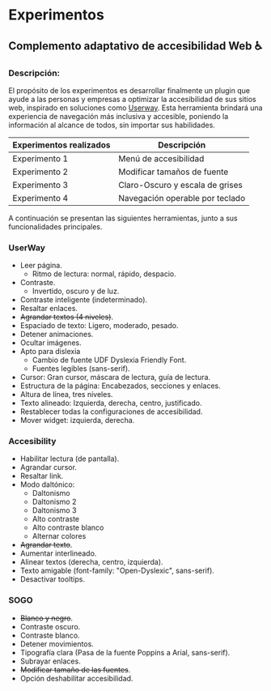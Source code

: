 # Experimentos

## Complemento adaptativo de accesibilidad Web :wheelchair: 

### Descripción:

El propósito de los experimentos es desarrollar finalmente un plugin que ayude a las personas y empresas a optimizar la accesibilidad de sus sitios web, inspirado en soluciones como [Userway](https://userway.org/). Esta herramienta brindará una experiencia de navegación más inclusiva y accesible, poniendo la información al alcance de todos, sin importar sus habilidades.

|Experimentos realizados | Descripción|
|------------------------|------------|
|Experimento 1| Menú de accesibilidad    |
|Experimento 2| Modificar tamaños de fuente |
|Experimento 3| Claro-Oscuro y escala de grises |
|Experimento 4| Navegación operable por teclado |

A continuación se presentan las siguientes herramientas, junto a sus funcionalidades principales.

### UserWay
- Leer página.
    - Ritmo de lectura: normal, rápido, despacio.
- Contraste.
    - Invertido, oscuro y de luz.
- Contraste inteligente (indeterminado).
- Resaltar enlaces.
- ~~Agrandar textos (4 niveles)~~.
- Espaciado de texto: Ligero, moderado, pesado.
- Detener animaciones.
- Ocultar imágenes.
- Apto para dislexia
    - Cambio de fuente UDF Dyslexia Friendly Font.
    - Fuentes legibles (sans-serif).
- Cursor: Gran cursor, máscara de lectura, guía de lectura.
- Estructura de la página: Encabezados, secciones y enlaces.
- Altura de línea, tres niveles.
- Texto alineado: Izquierda, derecha, centro, justificado.
- Restablecer todas la configuraciones de accesibilidad.
- Mover widget: izquierda, derecha.

### Accesibility

- Habilitar lectura (de pantalla).
- Agrandar cursor.
- Resaltar link.
- Modo daltónico: 
    - Daltonismo
    - Daltonismo 2 
    - Daltonismo 3 
    - Alto contraste 
    - Alto contraste blanco
    - Alternar colores
- ~~Agrandar texto~~.
- Aumentar interlineado.
- Alinear textos (derecha, centro, izquierda).
- Texto amigable (font-family: "Open-Dyslexic", sans-serif).
- Desactivar tooltips.

### SOGO
- ~~Blanco y negro~~.
- Contraste oscuro.
- Contraste blanco.
- Detener movimientos.
- Tipografía clara (Pasa de la fuente Poppins a Arial, sans-serif).
- Subrayar enlaces.
- ~~Modificar tamaño de las fuentes~~.
- Opción deshabilitar accesibilidad. 